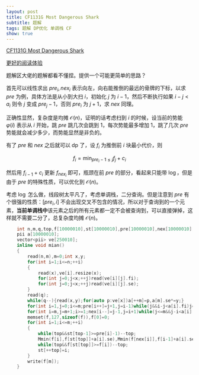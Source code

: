 ```yaml
---
layout: post
title: CF1131G Most Dangerous Shark
subtitle: 题解
tags: 题解 DP优化 单调栈 CF
show: true
---
```


[CF1131G Most Dangerous Shark](https://www.luogu.com.cn/problem/CF1131G)

[更好的阅读体验](https://www.cnblogs.com/WrongAnswer90-home/p/18070928)

题解区大佬的题解都看不懂捏。提供一个可能更简单的思路？

首先可以线性求出 $pre_i,nex_i$ 表示向左，向右能推倒的最远的骨牌的下标，以求 $pre$ 为例，具体方法是从小到大扫 $i$，初始化 $j$ 为 $i-1$，然后不断执行如果 $i-j<a_i$ 则令 $j$ 变成 $pre_j-1$，否则 $pre_i$ 为 $j+1$，求 $nex$ 同理。

正确性显然，复杂度是均摊 $\mathcal O(n)$，证明的话考虑扫到 $i$ 的时候，设当前的势能 $\varphi(i)$ 表示从 $i$ 开始，跳 $pre$ 跳几次会跳到 $1$，每次势能最多增加 $1$，跳了几次 $pre$ 势能就会减少多少，而势能显然是非负的。

有了 $pre$ 和 $nex$ 之后就可以 dp 了，设 $f_i$ 为推倒前 $i$ 块最小代价，则

$$
f_i=\min_{pre_i-1\leq j} f_j+c_i
$$

然后用 $f_{i-1}+c_i$ 更新 $f_{nex_i}$ 即可，瓶颈在前 $pre$ 的部分，看起来只能带 $\log$，但是由于 $pre$ 的特殊性质，可以优化到 $\mathcal O(n)$。

考虑 $\log$ 怎么做，线段树太平凡了，考虑单调栈，二分查询。但是注意到 $pre$ 有个很强的性质：$[pre_i,i]$ 不会出现交叉不包含的情况，所以对于查询到的一个元素，**当前单调栈中**该元素之后的所有元素都一定不会被查询到，可以直接弹掉，这样就不需要二分了，总复杂度均摊 $\mathcal O(n)$。

```cpp
	int n,m,q,top,f[10000010],st[10000010],pre[10000010],nex[10000010];
	pii a[10000010];
	vector<pii> ve[250010];
	inline void mian()
	{
		read(n,m),m=0;int x,y;
		for(int i=1;i<=n;++i)
		{
			read(x),ve[i].resize(x);
			for(int j=0;j<x;++j)read(ve[i][j].fi);
			for(int j=0;j<x;++j)read(ve[i][j].se);
		}
		read(q);
		while(q--){read(x,y);for(auto p:ve[x])a[++m]=p,a[m].se*=y;}
		for(int i=1,j=0;i<=m;pre[i++]=j+1,j=i-1)while(j&&i-j<a[i].fi)j=pre[j]-1;
		for(int i=m,j=m+1;i>=1;nex[i--]=j-1,j=i+1)while(j<=m&&j-i<a[i].fi)j=nex[j]+1;
		memset(f,127,sizeof(f)),f[0]=0;
		for(int i=1;i<=m;++i)
		{
			while(top&&st[top-1]>=pre[i]-1)--top;
			Mmin(f[i],f[st[top]]+a[i].se),Mmin(f[nex[i]],f[i-1]+a[i].se);
			while(top&&f[st[top]]>=f[i])--top;
			st[++top]=i;
		}
		write(f[m]);
	}
```